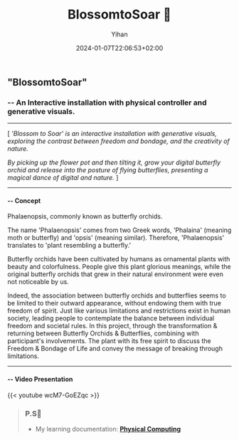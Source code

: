 ﻿---
title: "BlossomtoSoar 🦋"
date: 2024-01-07T22:06:53+02:00
hidemeta: true
draft: false
author: ["Yihan"]
keywords: 
- Physical
tags:
- Physical Computing
- Interaction
- Real-time
- Visual
description: ""
showToc: true
TocOpen: true
showbreadcrumbs: true
disableShare: true
weight: 3
cover:
    image: "projects/BlossomtoSoar/BlossomtoSoarCover.jpg"
    caption: "An Interactive installation with physical controller and generative visuals"
    alt: ""
    relative: false

---

## "BlossomtoSoar"

### -- An Interactive installation with physical controller and generative visuals.

----------------

[ *'Blossom to Soar' is an interactive installation with generative visuals, exploring the contrast between freedom and bondage, and the creativity of nature.*

*By picking up the flower pot and then tilting it, grow your digital butterfly orchid and release into the posture of flying butterflies, presenting a magical dance of digital and nature.* ]

----------------


#### -- Concept

Phalaenopsis, commonly known as butterfly orchids.

The name 'Phalaenopsis' comes from two Greek words, 'Phalaina' (meaning moth or butterfly) and 'opsis' (meaning similar). Therefore, 'Phalaenopsis' translates to 'plant resembling a butterfly.'

Butterfly orchids have been cultivated by humans as ornamental plants with beauty and colorfulness. People give this plant glorious meanings, while the original butterfly orchids that grew in their natural environment were even not noticeable by us.

Indeed, the association between butterfly orchids and butterflies seems to be limited to their outward appearance, without endowing them with true freedom of spirit. Just like various limitations and restrictions exist in human society, leading people to contemplate the balance between individual freedom and societal rules. In this project, through the transformation & returning between Butterfly Orchids & Butterflies, combining with participant's involvements. The plant with its free spirit to discuss the Freedom & Bondage of Life and convey the message of breaking through limitations.


---

#### -- Video Presentation

{{< youtube wcM7-GoEZqc >}}

> ### **P.S🔭**
> - My learning documentation: **[Physical Computing](https://newmedia.dog/students/2023/yihan-lou/physical-computing/)**

